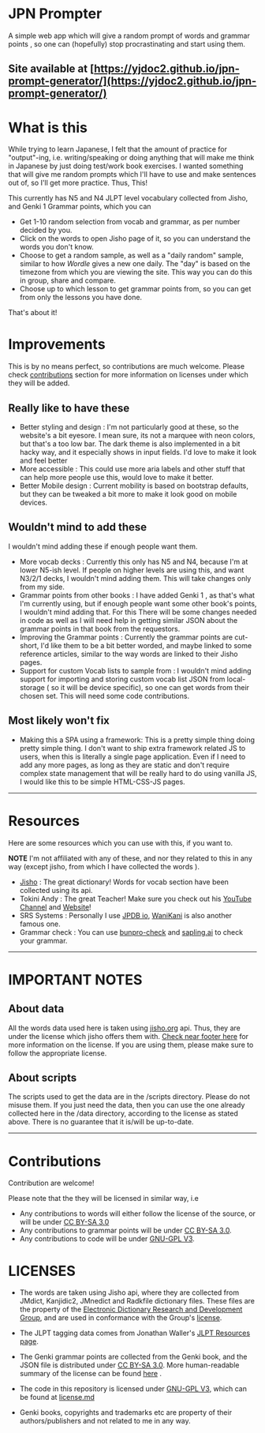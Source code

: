 # JPN Prompter

A simple web app which will give a random prompt of words and grammar points , so one can (hopefully) stop procrastinating and start using them.

Site available at [https://yjdoc2.github.io/jpn-prompt-generator/](https://yjdoc2.github.io/jpn-prompt-generator/)
---

# What is this

While trying to learn Japanese, I felt that the amount of practice for "output"-ing, i.e. writing/speaking or doing anything that will make me think in Japanese by just doing test/work book exercises. I wanted something that will give me random prompts which I'll have to use and make sentences out of, so I'll get more practice. Thus, This!

This currently has N5 and N4 JLPT level vocabulary collected from Jisho, and Genki 1 Grammar points, which you can

- Get 1-10 random selection from vocab and grammar, as per number decided by you.
- Click on the words to open Jisho page of it, so you can understand the words you don't know.
- Choose to get a random sample, as well as a "daily random" sample, similar to how _Wordle_ gives a new one daily. The "day" is based on the timezone from which you are viewing the site. This way you can do this in group, share and compare.
- Choose up to which lesson to get grammar points from, so you can get from only the lessons you have done.

That's about it!

# Improvements

This is by no means perfect, so contributions are much welcome. Please check [contributions](#contributions) section for more information on licenses under which they will be added.

## Really like to have these

- Better styling and design : I'm not particularly good at these, so the website's a bit eyesore. I mean sure, its not a marquee with neon colors, but that's a too low bar. The dark theme is also implemented in a bit hacky way, and it especially shows in input fields. I'd love to make it look and feel better
- More accessible : This could use more aria labels and other stuff that can help more people use this, would love to make it better.
- Better Mobile design : Current mobility is based on bootstrap defaults, but they can be tweaked a bit more to make it look good on mobile devices.

## Wouldn't mind to add these

I wouldn't mind adding these if enough people want them.
- More vocab decks : Currently this only has N5 and N4, because I'm at lower N5-ish level. If people on higher levels are using this, and want N3/2/1 decks, I wouldn't mind adding them. This will take changes only from my side.
- Grammar points from other books : I have added Genki 1 , as that's what I'm currently using, but if enough people want some other book's points, I wouldn't mind adding that. For this There will be some changes needed in code as well as I will need help in getting similar JSON about the grammar points in that book from the requestors.
- Improving the Grammar points : Currently the grammar points are cut-short, I'd like them to be a bit better worded, and maybe linked to some reference articles, similar to the way words are linked to their Jisho pages.
- Support for custom Vocab lists to sample from : I wouldn't mind adding support for importing and storing custom vocab list JSON from local-storage ( so it will be device specific), so one can get words from their chosen set. This will need some code contributions.

## Most likely won't fix

- Making this a SPA using a framework: This is a pretty simple thing doing pretty simple thing. I don't want to ship extra framework related JS to users, when this is literally a single page application. Even if I need to add any more pages, as long as they are static and don't require complex state management that will be really hard to do using vanilla JS, I would like this to be simple HTML-CSS-JS pages.

---

# Resources

Here are some resources which you can use with this, if you want to.</p>
__NOTE__ I'm not affiliated with any of these, and nor they related to this in any way (except jisho, from which  I have collected the words ).

- [Jisho](https://jisho.org/) : The great dictionary! Words for vocab section have been collected using its api.
- Tokini Andy : The great Teacher! Make sure you check out his [YouTube Channel](https://www.youtube.com/c/ToKiniAndy) and [Website](https://www.tokiniandy.com/)!
- SRS Systems : Personally I use [JPDB io](https://jpdb.io/), [WaniKani](https://www.wanikani.com/) is also another famous one.
- Grammar check : You can use [bunpro-check](https://bunpo-check.com/) and [sapling.ai](https://sapling.ai/lang/japanese) to check your grammar.

---

# IMPORTANT NOTES

## About data
All the words data used here is taken using [jisho.org](https://jisho.org) api. Thus, they are under the license which jisho offers them with. [Check near footer here](https://jisho.org/about) for more information on the license. If you are using them, please make sure to follow the appropriate license. 

## About scripts
The scripts used to get the data are in the /scripts directory. Please do not misuse them. If you just need the data, then you can use the one already collected here in the /data directory, according to the license as stated above. There is no guarantee that it is/will be up-to-date.

---
# Contributions

Contribution are welcome!

Please note that the they will be licensed in similar way, i.e
- Any contributions to words will either follow the license of the source, or will be under [CC BY-SA 3.0](https://creativecommons.org/licenses/by-sa/3.0/legalcode)
- Any contributions to grammar points will be under [CC BY-SA 3.0](https://creativecommons.org/licenses/by-sa/3.0/legalcode).
- Any contributions to code will be under [GNU-GPL V3](https://www.gnu.org/licenses/gpl-3.0.txt).

# LICENSES

- The words are taken using Jisho api, where they are collected from JMdict, Kanjidic2, JMnedict and Radkfile dictionary files. 
These files are the property of the [Electronic Dictionary Research and Development Group](http://www.edrdg.org/), and are used in conformance with the Group's [license](http://www.edrdg.org/edrdg/licence.html).

- The JLPT tagging data comes from Jonathan Waller's [JLPT Resources page](http://www.tanos.co.uk/jlpt/).

- The Genki grammar points are collected from the Genki book, and the JSON file is distributed under [CC BY-SA 3.0](https://creativecommons.org/licenses/by-sa/3.0/legalcode). More human-readable summary of the license can be found [here](https://creativecommons.org/licenses/by-sa/3.0/legalcode) .

- The code in this repository is licensed under [GNU-GPL V3](https://www.gnu.org/licenses/gpl-3.0.txt), which can be found at [license.md](./LICENSE.md)

- Genki books, copyrights and trademarks etc are property of their authors/publishers and not related to me in any way.

